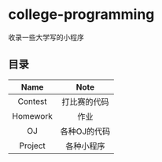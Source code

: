 # college-programming
收录一些大学写的小程序

## 目录

| Name     | Note |
| :--:     | :--: |
| Contest  | 打比赛的代码 |
| Homework | 作业 |
| OJ       | 各种OJ的代码 |
| Project  | 各种小程序 |

